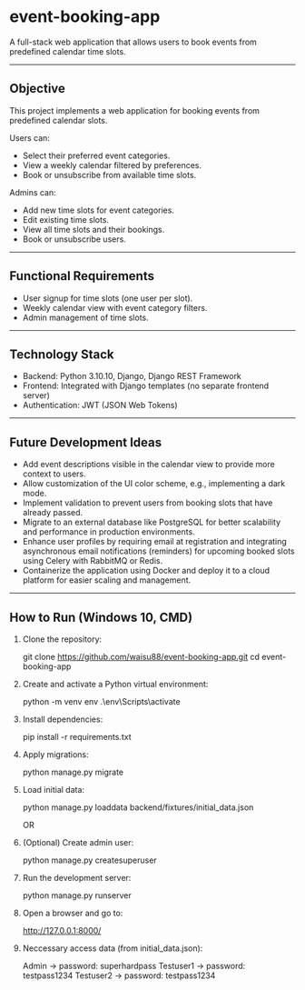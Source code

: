 # event-booking-app

A full-stack web application that allows users to book events from predefined calendar time slots.

---

## Objective

This project implements a web application for booking events from predefined calendar slots.

Users can:

- Select their preferred event categories.
- View a weekly calendar filtered by preferences.
- Book or unsubscribe from available time slots.

Admins can:

- Add new time slots for event categories.
- Edit existing time slots.
- View all time slots and their bookings.
- Book or unsubscribe users.

---

## Functional Requirements

- User signup for time slots (one user per slot).
- Weekly calendar view with event category filters.
- Admin management of time slots.

---

## Technology Stack

- Backend: Python 3.10.10, Django, Django REST Framework
- Frontend: Integrated with Django templates (no separate frontend server)
- Authentication: JWT (JSON Web Tokens)

---

## Future Development Ideas 

- Add event descriptions visible in the calendar view to provide more context to users.
- Allow customization of the UI color scheme, e.g., implementing a dark mode.
- Implement validation to prevent users from booking slots that have already passed.
- Migrate to an external database like PostgreSQL for better scalability and performance in production environments.
- Enhance user profiles by requiring email at registration and integrating asynchronous email notifications (reminders) for upcoming booked slots using Celery with RabbitMQ or Redis.
- Containerize the application using Docker and deploy it to a cloud platform for easier scaling and management.

---

## How to Run (Windows 10, CMD)

1. Clone the repository:

   git clone https://github.com/waisu88/event-booking-app.git
   cd event-booking-app

2. Create and activate a Python virtual environment:

   python -m venv env
   .\env\Scripts\activate

3. Install dependencies:

    pip install -r requirements.txt

4. Apply migrations:

    python manage.py migrate

5. Load initial data:

    python manage.py loaddata backend/fixtures/initial_data.json

    OR
6. (Optional) Create admin user:

    python manage.py createsuperuser

7. Run the development server:

    python manage.py runserver

8. Open a browser and go to:

    http://127.0.0.1:8000/

9. Neccessary access data (from initial_data.json):

    Admin -> password: superhardpass
    Testuser1 -> password: testpass1234
    Testuser2 -> password: testpass1234